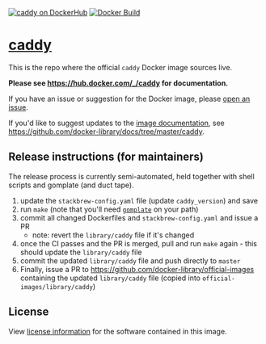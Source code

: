 [![caddy on DockerHub][dockerhub-image]][dockerhub-url]
[![Docker Build][gh-actions-image]][gh-actions-url]

# [caddy](https://hub.docker.com/_/caddy)

This is the repo where the official `caddy` Docker image sources live.

**Please see https://hub.docker.com/_/caddy for documentation.**

If you have an issue or suggestion for the Docker image, please [open an issue](https://github.com/caddyserver/caddy-docker/issues/new).

If you'd like to suggest updates to the [image documentation](https://hub.docker.com/_/caddy), see https://github.com/docker-library/docs/tree/master/caddy.

## Release instructions (for maintainers)

The release process is currently semi-automated, held together with shell scripts and gomplate (and duct tape).

1. update the `stackbrew-config.yaml` file (update `caddy_version`) and save
2. run `make` (note that you'll need [`gomplate`](https://github.com/hairyhenderson/gomplate) on your path)
3. commit all changed Dockerfiles and `stackbrew-config.yaml` and issue a PR
    - note: revert the `library/caddy` file if it's changed
4. once the CI passes and the PR is merged, pull and run `make` again - this should update the `library/caddy` file
5. commit the updated `library/caddy` file and push directly to `master`
6. Finally, issue a PR to https://github.com/docker-library/official-images containing the updated `library/caddy` file (copied into `official-images/library/caddy`)

## License

View [license information](https://github.com/caddyserver/caddy/blob/master/LICENSE) for the software contained in this image.

[gh-actions-image]: https://github.com/caddyserver/caddy-docker/workflows/Docker%20Build/badge.svg?branch=master
[gh-actions-url]: https://github.com/caddyserver/caddy-docker/actions?workflow=Docker%20Build&branch=master

[dockerhub-image]: https://img.shields.io/badge/docker-ready-blue.svg
[dockerhub-url]: https://hub.docker.com/_/caddy
